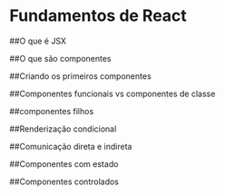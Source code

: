 # Fundamentos de React

##O que é JSX

##O que são componentes

##Criando os primeiros componentes 

##Componentes funcionais vs componentes de classe

##componentes filhos

##Renderização condicional

##Comunicação direta e indireta

##Componentes com estado

##Componentes controlados 


